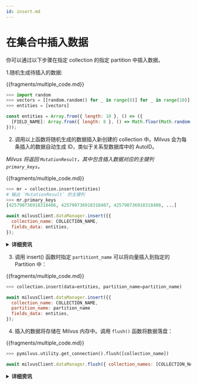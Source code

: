 ```yaml
---
id: insert.md
---
```


# 在集合中插入数据

你可以通过以下步骤在指定 collection 的指定 partition 中插入数据。

1.随机生成待插入的数据:

{{fragments/multiple_code.md}}

```python
>>> import random
>>> vectors = [[random.random() for _ in range(8)] for _ in range(10)]
>>> entities = [vectors]
```

```javascript
const entities = Array.from({ length: 10 }, () => ({
  [FIELD_NAME]: Array.from({ length: 8 }, () => Math.floor(Math.random() * 10)),
}));
```

2. 调用以上函数将随机生成的数据插入新创建的 collection 中。Milvus 会为每条插入的数据自动生成 ID，类似于关系型数据库中的 AutoID。

_Milvus 将返回 `MutationResult`，其中包含插入数据对应的主键列 `primary_keys`。_

{{fragments/multiple_code.md}}

```python
>>> mr = collection.insert(entities)
# 输出 `MutationResult` 的主键列
>>> mr.primary_keys
[425790736918318406, 425790736918318407, 425790736918318408, ...]
```

```javascript
await milvusClient.dataManager.insert({{
  collection_name: COLLECTION_NAME,
  fields_data: entities,
});
```

<details>
  <summary><b>详细资讯</b></summary>
<table class="params">
	<thead>
	<tr>
		<th>参数</td>
		<th>说明</th>
		<th>备注</th>
	</tr>
	</thead>
	<tbody>
	<tr>
		<td><code>data</code></td>
		<td>要插入 Milvus 的数据</td>
		<td>必填项</td>
	</tr>
	<tr>
		<td><code>collection_name**</code></td>
		<td>要将数据插入的 collection 名称</td>
		<td>必填项</td>
	</tr>
	<tr>
		<td><code>partition_name</code></td>
		<td>要将数据插入的 partition 名称</td>
		<td>选填项</td>
	</tr>
	</tbody>
</table>
</details>

3. 调用 insert() 函数时指定 `partitiont_name` 可以将向量插入到指定的 Partition 中：

{{fragments/multiple_code.md}}

```python
>>> collection.insert(data=entities, partition_name=partition_name)
```

```javascript
await milvusClient.dataManager.insert({{
  collection_name: COLLECTION_NAME,
  partition_name: partition_name
  fields_data: entities,
});
```

4. 插入的数据将存储在 Milvus 内存中。调用 `flush()` 函数将数据落盘：

{{fragments/multiple_code.md}}

```python
>>> pymilvus.utility.get_connection().flush([collection_name])
```

```javascript
await milvusClient.dataManager.flush({ collection_names: [COLLECTION_NAME] });
```

<details>
  <summary><b>详细资讯</b></summary>
<table class="params">
	<thead>
	<tr>
		<th>参数</td>
		<th>说明</th>
		<th>备注</th>
	</tr>
	</thead>
	<tbody>
	<tr>
		<td>collection_name</td>
		<td>要处理的 collection 名称</td>
		<td>必填项</td>
	</tr>
	</tbody>
</table>
</details>
